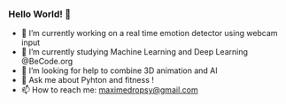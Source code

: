 ### Hello World! 👋



- 🔭 I’m currently working on a real time emotion detector using webcam input
- 🌱 I’m currently studying Machine Learning and Deep Learning @BeCode.org
- 🤔 I’m looking for help to combine 3D animation and AI
- 💬 Ask me about Pyhton and fitness !
- 📫 How to reach me: maximedropsy@gmail.com
